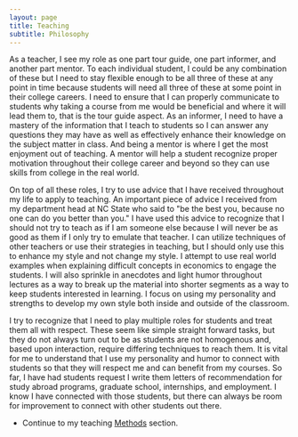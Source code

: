 ```yaml
---
layout: page
title: Teaching
subtitle: Philosophy
---
```


As a teacher, I see my role as one part tour guide, one part informer, and another part mentor. To each individual student, I could be any combination of these but I need to stay flexible enough to be all three of these at any point in time because students will need all three of these at some point in their college careers. I need to ensure that I can properly communicate to students why taking a course from me would be beneficial and where it will lead them to, that is the tour guide aspect. As an informer, I need to have a mastery of the information that I teach to students so I can answer any questions they may have as well as effectively enhance their knowledge on the subject matter in class. And being a mentor is where I get the most enjoyment out of teaching. A mentor will help a student recognize proper motivation throughout their college career and beyond so they can use skills from college in the real world.

On top of all these roles, I try to use advice that I have received throughout my life to apply to teaching. An important piece of advice I received from my department head at NC State who said to "be the best you, because no one can do you better than you." I have used this advice to recognize that I should not try to teach as if I am someone else because I will never be as good as them if I only try to emulate that teacher. I can utilize techniques of other teachers or use their strategies in teaching, but I should only use this to enhance my style and not change my style. I attempt to use real world examples when explaining difficult concepts in economics to engage the students. I will also sprinkle in anecdotes and light humor throughout lectures as a way to break up the material into shorter segments as a way to keep students interested in learning. I focus on using my personality and strengths to develop my own style both inside and outside of the classroom.

I try to recognize that I need to play multiple roles for students and treat them all with respect. These seem like simple straight forward tasks, but they do not always turn out to be as students are not homogenous and, based upon interaction, require differing techniques to reach them. It is vital for me to understand that I use my personality and humor to connect with students so that they will respect me and can benefit from my courses. So far, I have had students request I write them letters of recommendation for study abroad programs, graduate school, internships, and employment. I know I have connected with those students, but there can always be room for improvement to connect with other students out there.

* Continue to my teaching [Methods](methods) section.